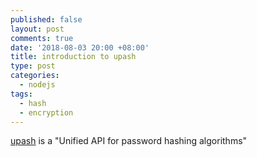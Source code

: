 ```yaml
---
published: false
layout: post
comments: true
date: '2018-08-03 20:00 +08:00'
title: introduction to upash
type: post
categories:
  - nodejs
tags:
  - hash
  - encryption
---
```

[upash](https://github.com/simonepri/upash) is a "Unified API for password hashing algorithms"

